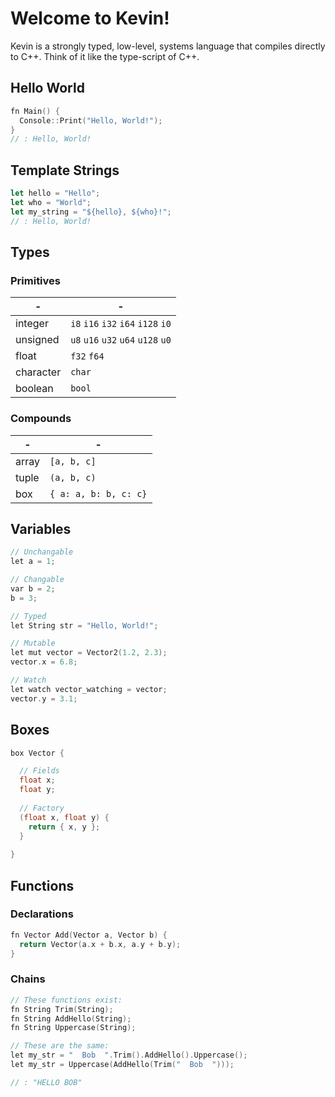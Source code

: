 # Welcome to Kevin!

Kevin is a strongly typed, low-level, systems language that compiles directly to
C++. Think of it like the type-script of C++.

## Hello World

```cpp
fn Main() {
  Console::Print("Hello, World!");
}
// : Hello, World!
```

## Template Strings

```rust
let hello = "Hello";
let who = "World";
let my_string = "${hello}, ${who}!";
// : Hello, World!
```

## Types

### Primitives

| -         | -                                  |
| --------- | ---------------------------------- |
| integer   | `i8` `i16` `i32` `i64` `i128` `i0` |
| unsigned  | `u8` `u16` `u32` `u64` `u128` `u0` |
| float     | `f32` `f64`                        |
| character | `char`                             |
| boolean   | `bool`                             |

### Compounds

| -     | -                     |
| ----- | --------------------- |
| array | `[a, b, c]`           |
| tuple | `(a, b, c)`           |
| box   | `{ a: a, b: b, c: c}` |

## Variables

```cpp 
// Unchangable
let a = 1;

// Changable
var b = 2;
b = 3;

// Typed
let String str = "Hello, World!";

// Mutable
let mut vector = Vector2(1.2, 2.3);
vector.x = 6.8;

// Watch
let watch vector_watching = vector;
vector.y = 3.1;
```

## Boxes

```cpp
box Vector {

  // Fields
  float x;
  float y;
  
  // Factory
  (float x, float y) {
    return { x, y };
  }
  
}
```

## Functions

### Declarations

```cpp
fn Vector Add(Vector a, Vector b) {
  return Vector(a.x + b.x, a.y + b.y);
}
```


### Chains

```cpp
// These functions exist:
fn String Trim(String);
fn String AddHello(String);
fn String Uppercase(String);

// These are the same:
let my_str = "  Bob  ".Trim().AddHello().Uppercase();
let my_str = Uppercase(AddHello(Trim("  Bob  ")));

// : "HELLO BOB"
```
